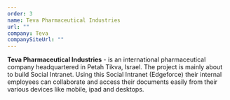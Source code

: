 ```yaml
---
order: 3
name: Teva Pharmaceutical Industries
url: ""
company: Teva
companySiteUrl: ""
---
```


**Teva Pharmaceutical Industries** - is an international pharmaceutical company headquartered in Petah Tikva, Israel. The project is mainly about to build Social Intranet. Using this Social Intranet (Edgeforce) their internal employees can collaborate and access their documents easily from their various devices like mobile, ipad and desktops.